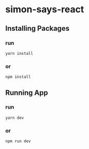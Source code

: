 # simon-says-react
## Installing Packages
### run
```
yarn install
```
### or
```
npm install
```
## Running App
### run
```
yarn dev
```
### or
```
npm run dev
```
